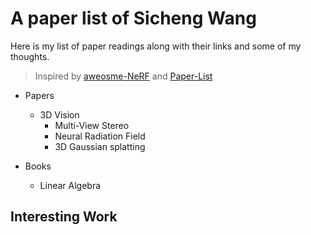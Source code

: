 # A paper list of Sicheng Wang

Here is my list of paper readings along with their links and some of my thoughts.
> Inspired by [aweosme-NeRF](https://github.com/awesome-NeRF/awesome-NeRF) and [Paper-List](https://github.com/YanjieZe/Paper-List?tab=readme-ov-file)

- Papers
  - 3D Vision
    - Multi-View Stereo
    - Neural Radiation Field
    - 3D Gaussian splatting

- Books
  - Linear Algebra
  
## Interesting Work
